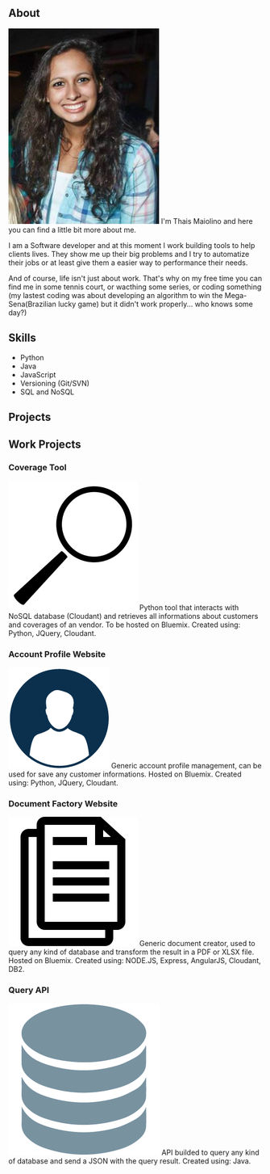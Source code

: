 ## About

![images](assets/images/thais.jpg) I'm Thais Maiolino and here you can find a little bit more about me.

I am a Software developer and at this moment I work building tools to help clients lives. They show me up their big problems and I try to automatize their jobs or at least give them a easier way to performance their needs.

And of course, life isn't just about work. That's why on my free time you can find me in some tennis court, or wacthing some series, or coding something (my lastest coding was about developing an algorithm to win the Mega-Sena(Brazilian lucky game) but it didn't work properly... who knows some day?)

## Skills

- Python
- Java
- JavaScript
- Versioning (Git/SVN)
- SQL and NoSQL

## Projects

## Work Projects
### Coverage Tool
![images](assets/images/coverage.png) Python tool that interacts with NoSQL database (Cloudant) and retrieves all informations about customers and coverages of an vendor.
To be hosted on Bluemix.
Created using: Python, JQuery, Cloudant.

### Account Profile Website
![images](assets/images/profile.png) Generic account profile management, can be used for save any customer informations.
Hosted on Bluemix.
Created using: Python, JQuery, Cloudant.

### Document Factory Website
![images](assets/images/document.png) Generic document creator, used to query any kind of database and transform the result in a PDF or XLSX file.
Hosted on Bluemix.
Created using: NODE.JS, Express, AngularJS, Cloudant, DB2.

### Query API
![images](assets/images/query.png) API builded to query any kind of database and send a JSON with the query result.
Created using: Java.








